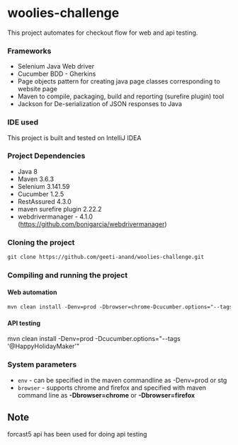 # woolies-challenge

This project automates for checkout flow for web and api testing.

### Frameworks
 * Selenium Java Web driver
 * Cucumber BDD - Gherkins
 * Page objects pattern for creating java page classes corresponding to website page
 * Maven to compile, packaging, build and reporting (surefire plugin) tool
 * Jackson for De-serialization of JSON responses to Java

### IDE used
This project is built and tested on IntelliJ IDEA

### Project Dependencies
 * Java 8
 * Maven 3.6.3
 * Selenium 3.141.59
 * Cucumber 1.2.5
 * RestAssured 4.3.0
 * maven surefire plugin 2.22.2
 * webdrivermanager - 4.1.0 (https://github.com/bonigarcia/webdrivermanager)

### Cloning the project
```markdown
git clone https://github.com/geeti-anand/woolies-challenge.git
```

### Compiling and running the project

#### Web automation
```markdown
mvn clean install -Denv=prod -Dbrowser=chrome-Dcucumber.options="--tags '@websmoke'"
```
#### API testing
mvn clean install -Denv=prod -Dcucumber.options="--tags '@HappyHolidayMaker'"

### System parameters
 * `env` - can be specified in the maven commandline as -Denv=prod or stg
 * `browser` - supports chrome and firefox and specified with maven command line as __-Dbrowser=chrome__ or __-Dbrowser=firefox__

## Note
forcast5 api has been used for doing api testing